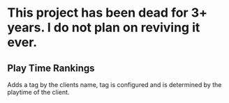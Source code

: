 # This project has been dead for 3+ years. I do not plan on reviving it ever.



Play Time Rankings
------------------

Adds a tag by the clients name, tag is configured and is determined by the playtime of the client.
